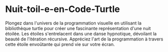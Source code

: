 # Nuit-toil-e-en-Code-Turtle
Plongez dans l'univers de la programmation visuelle en utilisant la bibliothèque turtle pour créer une fascinante représentation d'une nuit étoilée. Les étoiles s'entrelacent dans une danse hypnotique, dévoilant la beauté de l'itération récursive. Appréciez l'art de la programmation à travers cette étoile envoûtante qui prend vie sur votre écran. 
